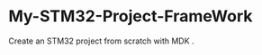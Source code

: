 My-STM32-Project-FrameWork
==========================

Create an STM32 project from scratch with MDK .
